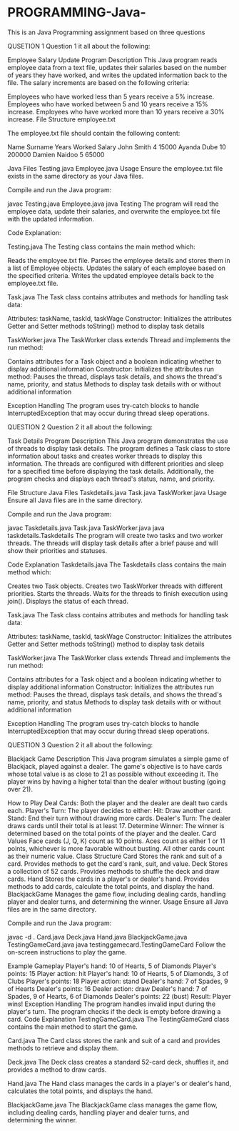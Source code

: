 # PROGRAMMING-Java-

This is an Java Programming assignment based on three questions

QUSETION 1
Question 1 it all about the following:

Employee Salary Update Program
Description
This Java program reads employee data from a text file, updates their salaries based on the number of years they have worked, 
and writes the updated information back to the file. The salary increments are based on the following criteria:

Employees who have worked less than 5 years receive a 5% increase.
Employees who have worked between 5 and 10 years receive a 15% increase.
Employees who have worked more than 10 years receive a 30% increase.
File Structure
employee.txt

The employee.txt file should contain the following content:

Name Surname Years Worked Salary
John Smith 4 15000
Ayanda Dube 10 200000
Damien Naidoo 5 65000

Java Files
Testing.java
Employee.java
Usage
Ensure the employee.txt file exists in the same directory as your Java files.

Compile and run the Java program:

javac Testing.java Employee.java
java Testing
The program will read the employee data, update their salaries, and overwrite the employee.txt file with the updated information.

Code Explanation:

Testing.java
The Testing class contains the main method which:

Reads the employee.txt file.
Parses the employee details and stores them in a list of Employee objects.
Updates the salary of each employee based on the specified criteria.
Writes the updated employee details back to the employee.txt file.

Task.java
The Task class contains attributes and methods for handling task data:

Attributes: taskName, taskId, taskWage
Constructor: Initializes the attributes
Getter and Setter methods
toString() method to display task details

TaskWorker.java
The TaskWorker class extends Thread and implements the run method:

Contains attributes for a Task object and a boolean indicating whether to display additional information
Constructor: Initializes the attributes
run method: Pauses the thread, displays task details, and shows the thread's name, priority, and status
Methods to display task details with or without additional information

Exception Handling
The program uses try-catch blocks to handle InterruptedException that may occur during thread sleep operations.



QUESTION 2
Question 2 it all about the following:

Task Details Program
Description
This Java program demonstrates the use of threads to display task details. The program defines a Task class to store 
information about tasks and creates worker threads to display this information. 
The threads are configured with different priorities and sleep for a specified time before 
displaying the task details. Additionally, the program checks and displays each thread's status, name, and priority.

File Structure
Java Files
Taskdetails.java
Task.java
TaskWorker.java
Usage
Ensure all Java files are in the same directory.

Compile and run the Java program:

javac Taskdetails.java Task.java TaskWorker.java
java taskdetails.Taskdetails
The program will create two tasks and two worker threads. The threads will display task details after a brief pause and will show their priorities and statuses.

Code Explanation
Taskdetails.java
The Taskdetails class contains the main method which:

Creates two Task objects.
Creates two TaskWorker threads with different priorities.
Starts the threads.
Waits for the threads to finish execution using join().
Displays the status of each thread.

Task.java
The Task class contains attributes and methods for handling task data:

Attributes: taskName, taskId, taskWage
Constructor: Initializes the attributes
Getter and Setter methods
toString() method to display task details

TaskWorker.java
The TaskWorker class extends Thread and implements the run method:

Contains attributes for a Task object and a boolean indicating whether to display additional information
Constructor: Initializes the attributes
run method: Pauses the thread, displays task details, and shows the thread's name, priority, and status
Methods to display task details with or without additional information

Exception Handling
The program uses try-catch blocks to handle InterruptedException that may occur during thread sleep operations.



QUESTION 3
Question 2 it all about the following:

Blackjack Game
Description
This Java program simulates a simple game of Blackjack, played against a dealer. The game's objective is to have cards whose total value 
is as close to 21 as possible without exceeding it. The player wins by having a higher total than the dealer without busting (going over 21).

How to Play
Deal Cards: Both the player and the dealer are dealt two cards each.
Player's Turn: The player decides to either:
Hit: Draw another card.
Stand: End their turn without drawing more cards.
Dealer's Turn: The dealer draws cards until their total is at least 17.
Determine Winner: The winner is determined based on the total points of the player and the dealer.
Card Values
Face cards (J, Q, K) count as 10 points.
Aces count as either 1 or 11 points, whichever is more favorable without busting.
All other cards count as their numeric value.
Class Structure
Card
Stores the rank and suit of a card.
Provides methods to get the card's rank, suit, and value.
Deck
Stores a collection of 52 cards.
Provides methods to shuffle the deck and draw cards.
Hand
Stores the cards in a player's or dealer's hand.
Provides methods to add cards, calculate the total points, and display the hand.
BlackjackGame
Manages the game flow, including dealing cards, handling player and dealer turns, and determining the winner.
Usage
Ensure all Java files are in the same directory.

Compile and run the Java program:

javac -d . Card.java Deck.java Hand.java BlackjackGame.java TestingGameCard.java
java testinggamecard.TestingGameCard
Follow the on-screen instructions to play the game.

Example Gameplay
Player's hand: 10 of Hearts, 5 of Diamonds
Player's points: 15
Player action: hit
Player's hand: 10 of Hearts, 5 of Diamonds, 3 of Clubs
Player's points: 18
Player action: stand
Dealer's hand: 7 of Spades, 9 of Hearts
Dealer's points: 16
Dealer action: draw
Dealer's hand: 7 of Spades, 9 of Hearts, 6 of Diamonds
Dealer's points: 22 (bust)
Result: Player wins!
Exception Handling
The program handles invalid input during the player's turn.
The program checks if the deck is empty before drawing a card.
Code Explanation
TestingGameCard.java
The TestingGameCard class contains the main method to start the game.

Card.java
The Card class stores the rank and suit of a card and provides methods to retrieve and display them.

Deck.java
The Deck class creates a standard 52-card deck, shuffles it, and provides a method to draw cards.

Hand.java
The Hand class manages the cards in a player's or dealer's hand, calculates the total points, and displays the hand.

BlackjackGame.java
The BlackjackGame class manages the game flow, including dealing cards, handling player and dealer turns, and determining the winner.
